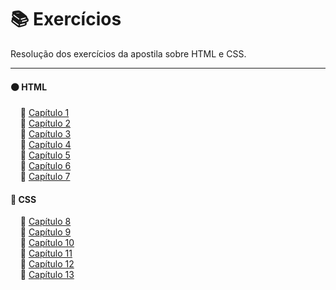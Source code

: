 # 📚 Exercícios

Resolução dos exercícios da apostila sobre HTML e CSS.

---

#### 🟠 HTML

&nbsp;&nbsp;&nbsp;&nbsp;🔸 [Capítulo 1](https://github.com/4L1C3-R4BB1T/desenvolvimento-web/blob/main/html/capitulo01)  
&nbsp;&nbsp;&nbsp;&nbsp;🔸 [Capítulo 2](https://github.com/4L1C3-R4BB1T/desenvolvimento-web/blob/main/html/capitulo02)  
&nbsp;&nbsp;&nbsp;&nbsp;🔸 [Capítulo 3](https://github.com/4L1C3-R4BB1T/desenvolvimento-web/blob/main/html/capitulo03)  
&nbsp;&nbsp;&nbsp;&nbsp;🔸 [Capítulo 4](https://github.com/4L1C3-R4BB1T/desenvolvimento-web/blob/main/html/capitulo04)  
&nbsp;&nbsp;&nbsp;&nbsp;🔸 [Capítulo 5](https://github.com/4L1C3-R4BB1T/desenvolvimento-web/blob/main/html/capitulo05)  
&nbsp;&nbsp;&nbsp;&nbsp;🔸 [Capítulo 6](https://github.com/4L1C3-R4BB1T/desenvolvimento-web/blob/main/html/capitulo06)  
&nbsp;&nbsp;&nbsp;&nbsp;🔸 [Capítulo 7](https://github.com/4L1C3-R4BB1T/desenvolvimento-web/blob/main/html/capitulo07)  

#### 🔵 CSS

&nbsp;&nbsp;&nbsp;&nbsp;🔸 [Capítulo 8](https://github.com/4L1C3-R4BB1T/desenvolvimento-web/blob/main/css/capitulo08)  
&nbsp;&nbsp;&nbsp;&nbsp;🔸 [Capítulo 9](https://github.com/4L1C3-R4BB1T/desenvolvimento-web/blob/main/css/capitulo09)    
&nbsp;&nbsp;&nbsp;&nbsp;🔸 [Capítulo 10](https://github.com/4L1C3-R4BB1T/desenvolvimento-web/blob/main/css/capitulo10)  
&nbsp;&nbsp;&nbsp;&nbsp;🔸 [Capítulo 11](https://github.com/4L1C3-R4BB1T/desenvolvimento-web/blob/main/css/capitulo11)    
&nbsp;&nbsp;&nbsp;&nbsp;🔸 [Capítulo 12](https://github.com/4L1C3-R4BB1T/desenvolvimento-web/blob/main/css/capitulo12)   
&nbsp;&nbsp;&nbsp;&nbsp;🔸 [Capítulo 13](https://github.com/4L1C3-R4BB1T/desenvolvimento-web/blob/main/css/capitulo13)      
